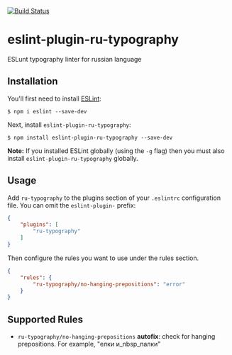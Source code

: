 [![Build Status](https://travis-ci.org/doochik/eslint-plugin-ru-typography.svg?branch=master)](https://travis-ci.org/doochik/eslint-plugin-ru-typography)

# eslint-plugin-ru-typography

ESLunt typography linter for russian language

## Installation

You'll first need to install [ESLint](http://eslint.org):

```
$ npm i eslint --save-dev
```

Next, install `eslint-plugin-ru-typography`:

```
$ npm install eslint-plugin-ru-typography --save-dev
```

**Note:** If you installed ESLint globally (using the `-g` flag) then you must also install `eslint-plugin-ru-typography` globally.

## Usage

Add `ru-typography` to the plugins section of your `.eslintrc` configuration file. You can omit the `eslint-plugin-` prefix:

```json
{
    "plugins": [
        "ru-typography"
    ]
}
```


Then configure the rules you want to use under the rules section.

```json
{
    "rules": {
        "ru-typography/no-hanging-prepositions": "error"
    }
}
```

## Supported Rules

* `ru-typography/no-hanging-prepositions` **autofix**: check for hanging prepositions. For example, "елки и_nbsp_палки"





